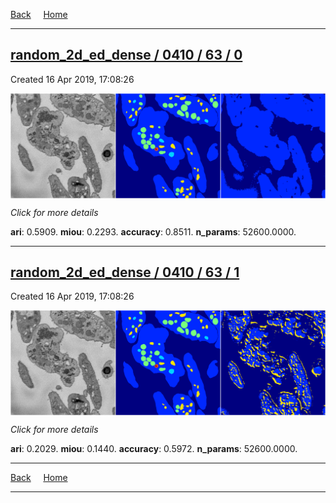 
[Back](..)&nbsp;&nbsp;&nbsp;&nbsp;&nbsp;[Home](https://leapmanlab.github.io/snapshots)

---

<div class="summary"><a href="0"><h2>random_2d_ed_dense / 0410 / 63 / 0</h2></a><p>Created 16 Apr 2019, 17:08:26
</p><a href="0"><img src="0/media/summary.png" align="center"></a><p>
<i>Click for more details</i>
</p></div>

**ari**: 0.5909. **miou**: 0.2293. **accuracy**: 0.8511. **n_params**: 52600.0000. 

---

<div class="summary"><a href="1"><h2>random_2d_ed_dense / 0410 / 63 / 1</h2></a><p>Created 16 Apr 2019, 17:08:26
</p><a href="1"><img src="1/media/summary.png" align="center"></a><p>
<i>Click for more details</i>
</p></div>

**ari**: 0.2029. **miou**: 0.1440. **accuracy**: 0.5972. **n_params**: 52600.0000. 

---

[Back](..)&nbsp;&nbsp;&nbsp;&nbsp;&nbsp;[Home](https://leapmanlab.github.io/snapshots)

---